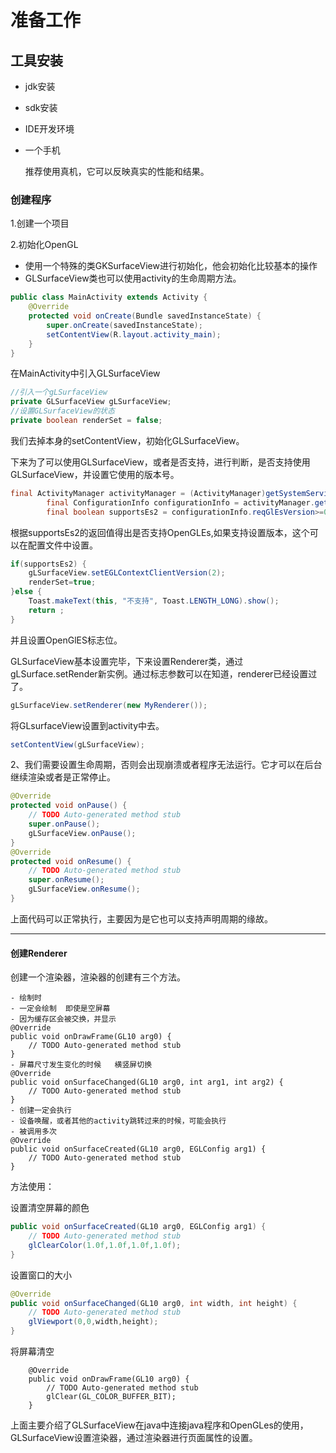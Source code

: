 # 准备工作



## 工具安装

- jdk安装

- sdk安装

- IDE开发环境

- 一个手机

  推荐使用真机，它可以反映真实的性能和结果。

### 创建程序

1.创建一个项目

2.初始化OpenGL

- 使用一个特殊的类GKSurfaceView进行初始化，他会初始化比较基本的操作
- GLSurfaceView类也可以使用activity的生命周期方法。

```java
public class MainActivity extends Activity {
	@Override
	protected void onCreate(Bundle savedInstanceState) {
		super.onCreate(savedInstanceState);
		setContentView(R.layout.activity_main);
	}
}
```

在MainActivity中引入GLSurfaceView

```java
//引入一个gLSurfaceView
private GLSurfaceView gLSurfaceView;
//设置GLSurfaceView的状态
private boolean renderSet = false;	
```

我们去掉本身的setContentView，初始化GLSurfaceView。

下来为了可以使用GLSurfaceView，或者是否支持，进行判断，是否支持使用GLSurfaceView，并设置它使用的版本号。

```java
final ActivityManager activityManager = (ActivityManager)getSystemService(Context.ACTIVITY_SERVICE);
		final ConfigurationInfo configurationInfo = activityManager.getDeviceConfigurationInfo();
		final boolean supportsEs2 = configurationInfo.reqGlEsVersion>=0x20000;
```

根据supportsEs2的返回值得出是否支持OpenGLEs,如果支持设置版本，这个可以在配置文件中设置。

```java
if(supportsEs2) {
	gLSurfaceView.setEGLContextClientVersion(2);
	renderSet=true;
}else {
	Toast.makeText(this, "不支持", Toast.LENGTH_LONG).show();
	return ;
}
```

并且设置OpenGlES标志位。

GLSurfaceView基本设置完毕，下来设置Renderer类，通过gLSurface.setRender新实例。通过标志参数可以在知道，renderer已经设置过了。

```java
gLSurfaceView.setRenderer(new MyRenderer());
```

将GLsurfaceView设置到activity中去。

```java
setContentView(gLSurfaceView);
```

2、我们需要设置生命周期，否则会出现崩溃或者程序无法运行。它才可以在后台继续渲染或者是正常停止。

```java
@Override
protected void onPause() {
	// TODO Auto-generated method stub
	super.onPause();
	gLSurfaceView.onPause();
}
@Override
protected void onResume() {
	// TODO Auto-generated method stub
	super.onResume();
	gLSurfaceView.onResume();
}
```

上面代码可以正常执行，主要因为是它也可以支持声明周期的缘故。

----

#### 创建Renderer

创建一个渲染器，渲染器的创建有三个方法。

```
- 绘制时
- 一定会绘制  即使是空屏幕
- 因为缓存区会被交换，并显示
@Override
public void onDrawFrame(GL10 arg0) {
	// TODO Auto-generated method stub
}
- 屏幕尺寸发生变化的时候   横竖屏切换
@Override
public void onSurfaceChanged(GL10 arg0, int arg1, int arg2) {
	// TODO Auto-generated method stub
}
- 创建一定会执行  
- 设备唤醒，或者其他的activity跳转过来的时候，可能会执行
- 被调用多次
@Override
public void onSurfaceCreated(GL10 arg0, EGLConfig arg1) {
	// TODO Auto-generated method stub
}
```

方法使用：

设置清空屏幕的颜色

```java
public void onSurfaceCreated(GL10 arg0, EGLConfig arg1) {
	// TODO Auto-generated method stub
	glClearColor(1.0f,1.0f,1.0f,1.0f);
}
```

设置窗口的大小

```java
@Override
public void onSurfaceChanged(GL10 arg0, int width, int height) {
	// TODO Auto-generated method stub
	glViewport(0,0,width,height);
}
```

将屏幕清空

```
	@Override
	public void onDrawFrame(GL10 arg0) {
		// TODO Auto-generated method stub
		glClear(GL_COLOR_BUFFER_BIT);
	}

```



上面主要介绍了GLSurfaceView在java中连接java程序和OpenGLes的使用，GLSurfaceView设置渲染器，通过渲染器进行页面属性的设置。